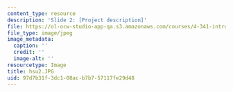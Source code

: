 ```yaml
---
content_type: resource
description: 'Slide 2: [Project description]'
file: https://ol-ocw-studio-app-qa.s3.amazonaws.com/courses/4-341-introduction-to-photography-fall-2002/97d7b31f3dc108acb7b757117fe29d48_hsu2.JPG
file_type: image/jpeg
image_metadata:
  caption: ''
  credit: ''
  image-alt: ''
resourcetype: Image
title: hsu2.JPG
uid: 97d7b31f-3dc1-08ac-b7b7-57117fe29d48
---
```

